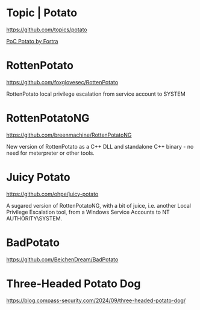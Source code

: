 # Topic | Potato
https://github.com/topics/potato

[PoC Potato by Fortra](https://github.com/sploutchy/impacket/commit/bd5b5ddf9b72e903cbd80a723363a625f3cbca8b)


# RottenPotato
https://github.com/foxglovesec/RottenPotato

RottenPotato local privilege escalation from service account to SYSTEM

# RottenPotatoNG
https://github.com/breenmachine/RottenPotatoNG

New version of RottenPotato as a C++ DLL and standalone C++ binary - no need for meterpreter or other tools.

# Juicy Potato

https://github.com/ohpe/juicy-potato

A sugared version of RottenPotatoNG, with a bit of juice, i.e. another Local Privilege Escalation tool, from a Windows Service Accounts to NT AUTHORITY\SYSTEM.

# BadPotato

https://github.com/BeichenDream/BadPotato

# Three-Headed Potato Dog
https://blog.compass-security.com/2024/09/three-headed-potato-dog/
